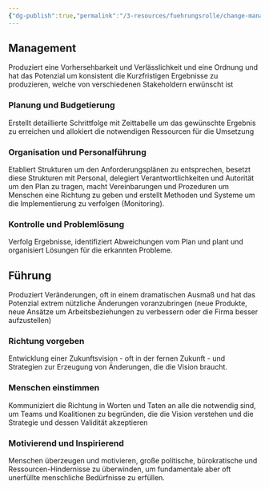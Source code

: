 ```yaml
---
{"dg-publish":true,"permalink":"/3-resources/fuehrungsrolle/change-management/change-management-von-john-kotter/management-vs-fuehrung/","created":"2024-05-26T15:29:25.154+02:00","updated":"2024-05-26T15:39:03.518+02:00"}
---
```



## Management

Produziert eine Vorhersehbarkeit und Verlässlichkeit und eine Ordnung und hat das Potenzial um konsistent die Kurzfristigen Ergebnisse zu produzieren, welche von verschiedenen Stakeholdern erwünscht ist

### Planung und Budgetierung

Erstellt detaillierte Schrittfolge mit Zeittabelle um das gewünschte Ergebnis zu erreichen und allokiert die notwendigen Ressourcen für die Umsetzung

### Organisation und Personalführung

Etabliert Strukturen um den Anforderungsplänen zu entsprechen, besetzt diese Strukturen mit Personal, delegiert Verantwortlichkeiten und Autorität um den Plan zu tragen, macht Vereinbarungen und Prozeduren um Menschen eine Richtung zu geben und erstellt Methoden und Systeme um die Implementierung zu verfolgen (Monitoring).

### Kontrolle und Problemlösung

Verfolg Ergebnisse, identifiziert Abweichungen vom Plan und plant und organisiert Lösungen für die erkannten Probleme.

## Führung

Produziert Veränderungen, oft in einem dramatischen Ausmaß und hat das Potenzial extrem nützliche Änderungen voranzubringen (neue Produkte, neue Ansätze um Arbeitsbeziehungen zu verbessern oder die Firma besser aufzustellen)

### Richtung vorgeben

Entwicklung einer Zukunftsvision - oft in der fernen Zukunft - und Strategien zur Erzeugung von Änderungen, die die Vision braucht.

### Menschen einstimmen

Kommuniziert die Richtung in Worten und Taten an alle die notwendig sind, um Teams und Koalitionen zu begründen, die die Vision verstehen und die Strategie und dessen Validität akzeptieren

### Motivierend und Inspirierend

Menschen überzeugen und motivieren, große politische, bürokratische und Ressourcen-Hindernisse zu überwinden, um fundamentale aber oft unerfüllte menschliche Bedürfnisse zu erfüllen. 